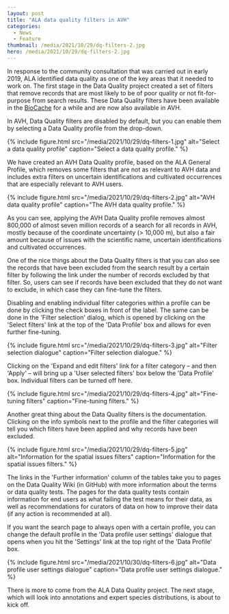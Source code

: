 ```yaml
---
layout: post
title: "ALA data quality filters in AVH"
categories:
  - News
  - Feature
thumbnail: /media/2021/10/29/dq-filters-2.jpg
hero: /media/2021/10/29/dq-filters-2.jpg
---
```


In response to the community consultation that was carried out in early 2019,
ALA identified data quality as one of the key areas that it needed to work on.
The first stage in the Data Quality project created a set of filters that
remove records that are most likely to be of poor quality or not fit-for-purpose
from search results. These Data Quality filters have been available in the
[BioCache](https://biocache.ala.org.au) for a while and are now also available
in AVH.

In AVH, Data Quality filters are disabled by default, but you can enable them by
selecting a Data Quality profile from the drop-down.

{% include figure.html
    src="/media/2021/10/29/dq-filters-1.jpg"
    alt="Select a data quality profile"
    caption="Select a data quality profile."
%}

We have created an AVH Data Quality profile, based on the ALA General Profile,
which removes some filters that are not as relevant to AVH data and includes
extra filters on uncertain identifications and cultivated occurrences that are
especially relevant to AVH users.

{% include figure.html
    src="/media/2021/10/29/dq-filters-2.jpg"
    alt="AVH data quality profile"
    caption="The AVH data quality profile."
%}

As you can see, applying the AVH Data Quality profile removes almost 800,000 of
almost seven million records of a search for all records in AVH, mostly because
of the coordinate uncertainty (> 10,000 m), but also a fair amount because of
issues with the scientific name, uncertain identifications and cultivated
occurrences.

One of the nice things about the Data Quality filters is that you can also see
the records that have been excluded from the search result by a certain filter
by following the link under the number of records excluded by that filter. So,
users can see if records have been excluded that they do not want to exclude,
in which case they can fine-tune the filters.

Disabling and enabling individual filter categories within a profile can be done
by clicking the check boxes in front of the label. The same can be done in the
'Filter selection' dialog, which is opened by clicking on the 'Select filters'
link at the top of the 'Data Profile' box and allows for even further
fine-tuning.

{% include figure.html
    src="/media/2021/10/29/dq-filters-3.jpg"
    alt="Filter selection dialogue"
    caption="Filter selection dialogue."
%}

Clicking on the 'Expand and edit filters' link for a filter category – and then
'Apply' – will bring up a 'User selected filters' box below the 'Data Profile'
box. Individual filters can be turned off here.

{% include figure.html
    src="/media/2021/10/29/dq-filters-4.jpg"
    alt="Fine-tuning filters"
    caption="Fine-tuning filters."
%}

Another great thing about the Data Quality filters is the documentation.
Clicking on the info symbols next to the profile and the filter categories will
tell you which filters have been applied and why records have been excluded.

{% include figure.html
    src="/media/2021/10/29/dq-filters-5.jpg"
    alt="Information for the spatial issues filters"
    caption="Information for the spatial issues filters."
%}

The links in the 'Further information' column of the tables take you to pages
on the Data Quality Wiki (in GitHub) with more information about the terms or
data quality tests. The pages for the data quality tests contain information for
end users as what failing the test means for their data, as well as
recommendations for curators of data on how to improve their data (if any
action is recommended at all).

If you want the search page to always open with a certain profile, you can
change the default profile in the 'Data profile user settings' dialogue
that opens when you hit the 'Settings' link at the top right of the 'Data
Profile' box.

{% include figure.html
    src="/media/2021/10/30/dq-filters-6.jpg"
    alt="Data profile user settings dialogue"
    caption="Data profile user settings dialogue."
%}

There is more to come from the ALA Data Quality project. The next stage, which
will look into annotations and expert species distributions, is about to kick
off.
